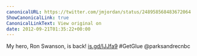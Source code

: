 ```yaml
---
canonicalURL: https://twitter.com/jmjordan/status/248958568483672064
ShowCanonicalLink: true
CanonicalLinkText: View original on
date: 2012-09-21T01:35:22+00:00
---
```

My hero, Ron Swanson, is back! [is.gd/IJJfa9](http://is.gd/IJJfa9) #GetGlue @parksandrecnbc